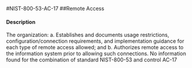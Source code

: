 #NIST-800-53-AC-17
##Remote Access
#### Description
The organization:
  a.  Establishes and documents usage restrictions, configuration/connection requirements, and implementation guidance for each type of remote access allowed; and
  b.  Authorizes remote access to the information system prior to allowing such connections.
No information found for the combination of standard NIST-800-53 and control AC-17
